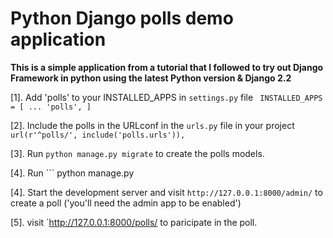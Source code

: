 # Python Django polls demo application

**This is a simple application from a tutorial that I followed to try out Django Framework in python using the latest Python version & Django 2.2**

[1]. Add 'polls' to your INSTALLED_APPS in `settings.py` file
	``` INSTALLED_APPS = [
			...
			'polls',
	]```

[2]. Include the polls in the URLconf in the `urls.py` file in your project
	``` url(r'^polls/', include('polls.urls')),```

[3]. Run ``` python manage.py migrate ``` to create the polls models.

[4]. Run ``` python manage.py

[4]. Start the development server and visit `http://127.0.0.1:8000/admin/`
	to create a poll ('you'll need the admin app to be enabled')

[5]. visit `http://127.0.0.1:8000/polls/ to paricipate in the poll.